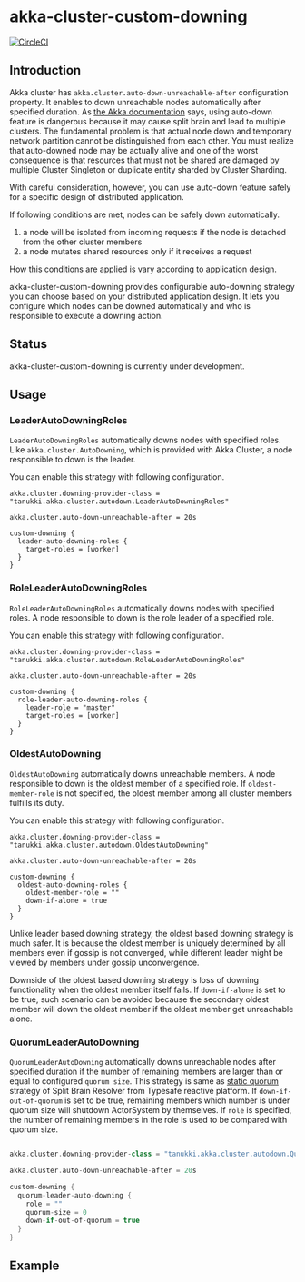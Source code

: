 #  akka-cluster-custom-downing
[![CircleCI](https://circleci.com/gh/TanUkkii007/akka-cluster-custom-downing.svg?style=svg)](https://circleci.com/gh/TanUkkii007/akka-cluster-custom-downing)

## Introduction

Akka cluster has `akka.cluster.auto-down-unreachable-after` configuration property.
It enables to down unreachable nodes automatically after specified duration.
As [the Akka documentation](http://doc.akka.io/docs/akka/current/scala/cluster-usage.html#Automatic_vs__Manual_Downing) says, 
using auto-down feature is dangerous because it may cause split brain and lead to multiple clusters.
The fundamental problem is that actual node down and temporary network partition cannot be distinguished from each other.
You must realize that auto-downed node may be actually alive and 
one of the worst consequence is that resources that must not be shared are damaged by multiple Cluster Singleton or duplicate entity sharded by Cluster Sharding.

With careful consideration, however, you can use auto-down feature safely for a specific design of distributed application.

If following conditions are met, nodes can be safely down automatically.

1. a node will be isolated from incoming requests if the node is detached from the other cluster members
1. a node mutates shared resources only if it receives a request

How this conditions are applied is vary according to application design.

akka-cluster-custom-downing provides configurable auto-downing strategy you can choose based on your distributed application design.
It lets you configure which nodes can be downed automatically and who is responsible to execute a downing action.

## Status

akka-cluster-custom-downing is currently under development.

## Usage

### LeaderAutoDowningRoles

`LeaderAutoDowningRoles` automatically downs nodes with specified roles.
Like `akka.cluster.AutoDowning`, which is provided with Akka Cluster, a node responsible to down is the leader.

You can enable this strategy with following configuration.

```
akka.cluster.downing-provider-class = "tanukki.akka.cluster.autodown.LeaderAutoDowningRoles"

akka.cluster.auto-down-unreachable-after = 20s

custom-downing {
  leader-auto-downing-roles {
    target-roles = [worker]
  }
}
```


### RoleLeaderAutoDowningRoles

`RoleLeaderAutoDowningRoles` automatically downs nodes with specified roles.
A node responsible to down is the role leader of a specified role.

You can enable this strategy with following configuration.

```
akka.cluster.downing-provider-class = "tanukki.akka.cluster.autodown.RoleLeaderAutoDowningRoles"

akka.cluster.auto-down-unreachable-after = 20s

custom-downing {
  role-leader-auto-downing-roles {
    leader-role = "master"
    target-roles = [worker]
  }
}
```

### OldestAutoDowning

`OldestAutoDowning` automatically downs unreachable members.
A node responsible to down is the oldest member of a specified role.
If `oldest-member-role` is not specified, the oldest member among all cluster members fulfills its duty.

You can enable this strategy with following configuration.

```
akka.cluster.downing-provider-class = "tanukki.akka.cluster.autodown.OldestAutoDowning"

akka.cluster.auto-down-unreachable-after = 20s

custom-downing {
  oldest-auto-downing-roles {
    oldest-member-role = ""
    down-if-alone = true
  }
}
```

Unlike leader based downing strategy, the oldest based downing strategy is much safer.
It is because the oldest member is uniquely determined by all members even if gossip is not converged, 
while different leader might be viewed by members under gossip unconvergence.

Downside of the oldest based downing strategy is loss of downing functionality when the oldest member itself fails.
If `down-if-alone` is set to be true, such scenario can be avoided because the secondary oldest member will down the oldest member if the oldest member get unreachable alone.

### QuorumLeaderAutoDowning

`QuorumLeaderAutoDowning` automatically downs unreachable nodes after specified duration if the number of remaining members are larger than or equal to configured `quorum size`.
This strategy is same as [static quorum](http://doc.akka.io/docs/akka/rp-15v09p02/scala/split-brain-resolver.html#Static_Quorum) strategy of Split Brain Resolver from Typesafe reactive platform.
If `down-if-out-of-quorum` is set to be true, remaining members which number is under quorum size will shutdown ActorSystem by themselves.
If `role` is specified, the number of remaining members in the role is used to be compared with quorum size.

```scala

akka.cluster.downing-provider-class = "tanukki.akka.cluster.autodown.QuorumLeaderAutoDowning"

akka.cluster.auto-down-unreachable-after = 20s

custom-downing {
  quorum-leader-auto-downing {
    role = ""
    quorum-size = 0
    down-if-out-of-quorum = true
  }
}

```

## Example